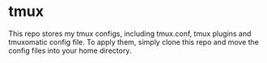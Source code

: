 # tmux
This repo stores my tmux configs, including tmux.conf, tmux plugins and tmuxomatic config file.
To apply them, simply clone this repo and move the config files into your home directory.
